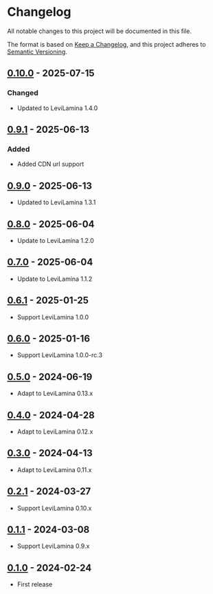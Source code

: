 # Changelog

All notable changes to this project will be documented in this file.

The format is based on [Keep a Changelog](https://keepachangelog.com/en/1.0.0/),
and this project adheres to [Semantic Versioning](https://semver.org/spec/v2.0.0.html).

## [0.10.0] - 2025-07-15

### Changed

- Updated to LeviLamina 1.4.0

## [0.9.1] - 2025-06-13

### Added

- Added CDN url support

## [0.9.0] - 2025-06-13

- Updated to LeviLamina 1.3.1

## [0.8.0] - 2025-06-04

- Update to LeviLamina 1.2.0

## [0.7.0] - 2025-06-04

- Update to LeviLamina 1.1.2

## [0.6.1] - 2025-01-25

- Support LeviLamina 1.0.0

## [0.6.0] - 2025-01-16

- Support LeviLamina 1.0.0-rc.3

## [0.5.0] - 2024-06-19

- Adapt to LeviLamina 0.13.x

## [0.4.0] - 2024-04-28

- Adapt to LeviLamina 0.12.x

## [0.3.0] - 2024-04-13

- Adapt to LeviLamina 0.11.x

## [0.2.1] - 2024-03-27

- Support LeviLamina 0.10.x

## [0.1.1] - 2024-03-08

- Support LeviLamina 0.9.x

## [0.1.0] - 2024-02-24

- First release

[0.10.0]: https://github.com/ShrBox/ResourcePackEncryption/compare/v0.9.1...v0.10.0
[0.9.1]: https://github.com/ShrBox/ResourcePackEncryption/compare/v0.9.0...v0.9.1
[0.9.0]: https://github.com/ShrBox/ResourcePackEncryption/compare/v0.8.0...v0.9.0
[0.8.0]: https://github.com/ShrBox/ResourcePackEncryption/compare/v0.7.0...v0.8.0
[0.7.0]: https://github.com/ShrBox/ResourcePackEncryption/compare/v0.6.1...v0.7.0
[0.6.1]: https://github.com/ShrBox/ResourcePackEncryption/compare/v0.6.0...v0.6.1
[0.6.0]: https://github.com/ShrBox/ResourcePackEncryption/compare/v0.5.0...v0.6.0
[0.5.0]: https://github.com/ShrBox/ResourcePackEncryption/compare/v0.4.0...v0.5.0
[0.4.0]: https://github.com/ShrBox/ResourcePackEncryption/compare/v0.3.0...v0.4.0
[0.3.0]: https://github.com/ShrBox/ResourcePackEncryption/compare/v0.2.1...v0.3.0
[0.2.1]: https://github.com/ShrBox/ResourcePackEncryption/compare/v0.1.1...v0.2.1
[0.1.1]: https://github.com/ShrBox/ResourcePackEncryption/compare/v0.1.0...v0.1.1
[0.1.0]: https://github.com/ShrBox/ResourcePackEncryption/releases/tag/v0.1.0
